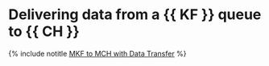 # Delivering data from a {{ KF }} queue to {{ CH }}

{% include notitle [MKF to MCH with Data Transfer](../../_tutorials/dataplatform/mkf-mch-migration.md) %}
